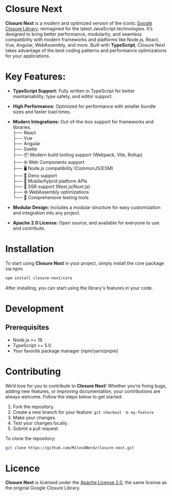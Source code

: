 # Closure Next

**Closure Next** is a modern and optimized version of the iconic [Google Closure Library](https://github.com/google/closure-library), reimagined for the latest JavaScript technologies. It’s designed to bring better performance, modularity, and seamless compatibility with modern frameworks and platforms like Node.js, React, Vue, Angular, WebAssembly, and more. Built with **TypeScript**, Closure Next takes advantage of the best coding patterns and performance optimizations for your applications.

# Key Features:

- **TypeScript Support:** Fully written in TypeScript for better maintainability, type safety, and editor support.
- **High Performance:** Optimized for performance with smaller bundle sizes and faster load times.
- **Modern Integrations:** Out-of-the-box support for frameworks and libraries.  
  ├── React  
  ├── Vue  
  ├── Angular  
  ├── Svelte  
  ├── 📦 Modern build tooling support (Webpack, Vite, Rollup)  
  ├── 🌐 Web Components support  
  ├── 🖥️ Node.js compatibility (CommonJS/ESM)  
  ├── 🦕 Deno support  
  ├── 📱 Mobile/hybrid platform APIs  
  ├── 🔧 SSR support (Next.js/Nuxt.js)  
  ├── ⚙️ WebAssembly optimizations  
  └── 🧪 Comprehensive testing tools  
  
- **Modular Design:** Includes a modular structure for easy customization and integration into any project.
- **Apache 2.0 License:** Open source, and available for everyone to use and contribute.

# Installation

To start using **Closure Next** in your project, simply install the core package via npm:

```bash
npm install closure-next/core
```

After installing, you can start using the library's features in your code.

# Development

## Prerequisites
- Node.js >= 16
- TypeScript >= 5.0
- Your favorite package manager (npm/yarn/pnpm)

# Contributing

We’d love for you to contribute to **Closure Next**! Whether you’re fixing bugs, adding new features, or improving documentation, your contributions are always welcome. Follow the steps below to get started:

1. Fork the repository.
2. Create a new branch for your feature:
`git checkout -b my-feature`
3. Make your changes.
4. Test your changes locally.
5. Submit a pull request.

To clone the repository:

```bash
git clone https://github.com/MilesONerd/closure-next.git
```

# Licence

**Closure Next** is licensed under the [Apache License 2.0](https://github.com/MilesONerd/closure-next/blob/master/LICENSE), the same license as the original Google Closure Library.
